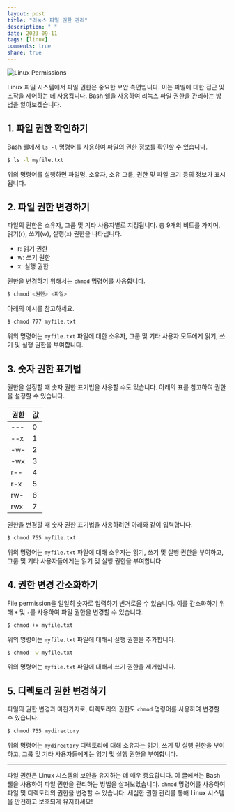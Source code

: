 ```yaml
---
layout: post
title: "리눅스 파일 권한 관리"
description: " "
date: 2023-09-11
tags: [linux]
comments: true
share: true
---
```


![Linux Permissions](https://i.imgur.com/IWUZPS9.jpg)

Linux 파일 시스템에서 파일 권한은 중요한 보안 측면입니다. 이는 파일에 대한 접근 및 조작을 제어하는 데 사용됩니다. Bash 쉘을 사용하여 리눅스 파일 권한을 관리하는 방법을 알아보겠습니다.

## 1. 파일 권한 확인하기

Bash 쉘에서 `ls -l` 명령어를 사용하여 파일의 권한 정보를 확인할 수 있습니다. 

```bash
$ ls -l myfile.txt
```

위의 명령어를 실행하면 파일명, 소유자, 소유 그룹, 권한 및 파일 크기 등의 정보가 표시됩니다.

## 2. 파일 권한 변경하기

파일의 권한은 소유자, 그룹 및 기타 사용자별로 지정됩니다. 총 9개의 비트를 가지며, 읽기(r), 쓰기(w), 실행(x) 권한을 나타냅니다.

- r: 읽기 권한
- w: 쓰기 권한
- x: 실행 권한

권한을 변경하기 위해서는 `chmod` 명령어를 사용합니다. 

```bash
$ chmod <권한> <파일>
```

아래의 예시를 참고하세요.
```bash
$ chmod 777 myfile.txt
```

위의 명령어는 `myfile.txt` 파일에 대한 소유자, 그룹 및 기타 사용자 모두에게 읽기, 쓰기 및 실행 권한을 부여합니다.

## 3. 숫자 권한 표기법

권한을 설정할 때 숫자 권한 표기법을 사용할 수도 있습니다. 아래의 표를 참고하여 권한을 설정할 수 있습니다.

| 권한 | 값 |
| --- | --- |
| --- | 0 |
| --x | 1 |
| -w- | 2 |
| -wx | 3 |
| r-- | 4 |
| r-x | 5 |
| rw- | 6 |
| rwx | 7 |

권한을 변경할 때 숫자 권한 표기법을 사용하려면 아래와 같이 입력합니다.

```bash
$ chmod 755 myfile.txt
```

위의 명령어는 `myfile.txt` 파일에 대해 소유자는 읽기, 쓰기 및 실행 권한을 부여하고, 그룹 및 기타 사용자들에게는 읽기 및 실행 권한을 부여합니다.

## 4. 권한 변경 간소화하기

File permission을 일일히 숫자로 입력하기 번거로울 수 있습니다. 이를 간소화하기 위해 `+` 및 `-`를 사용하여 파일 권한을 변경할 수 있습니다.

```bash
$ chmod +x myfile.txt
```

위의 명령어는 `myfile.txt` 파일에 대해서 실행 권한을 추가합니다.

```bash
$ chmod -w myfile.txt
```

위의 명령어는 `myfile.txt` 파일에 대해서 쓰기 권한을 제거합니다.

## 5. 디렉토리 권한 변경하기

파일의 권한 변경과 마찬가지로, 디렉토리의 권한도 `chmod` 명령어를 사용하여 변경할 수 있습니다.

```bash
$ chmod 755 mydirectory
```

위의 명령어는 `mydirectory` 디렉토리에 대해 소유자는 읽기, 쓰기 및 실행 권한을 부여하고, 그룹 및 기타 사용자들에게는 읽기 및 실행 권한을 부여합니다.

---

파일 권한은 Linux 시스템의 보안을 유지하는 데 매우 중요합니다. 이 글에서는 Bash 쉘을 사용하여 파일 권한을 관리하는 방법을 살펴보았습니다. `chmod` 명령어를 사용하여 파일 및 디렉토리의 권한을 변경할 수 있습니다. 세심한 권한 관리를 통해 Linux 시스템을 안전하고 보호되게 유지하세요!